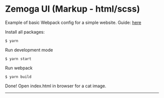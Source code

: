 # Zemoga UI (Markup - html/scss)

Example of basic Webpack config for a simple website.
Guide: [here](https://dev.to/pixelgoo/how-to-configure-webpack-from-scratch-for-a-basic-website-46a5)

Install all packages:

```
$ yarn
```

Run development mode

```
$ yarn start
```

Run webpack

```
$ yarn build
```

Done! Open index.html in browser for a cat image.

---
